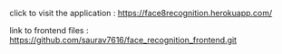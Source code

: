 click to visit the application : https://face8recognition.herokuapp.com/

link to frontend files : https://github.com/saurav7616/face_recognition_frontend.git
